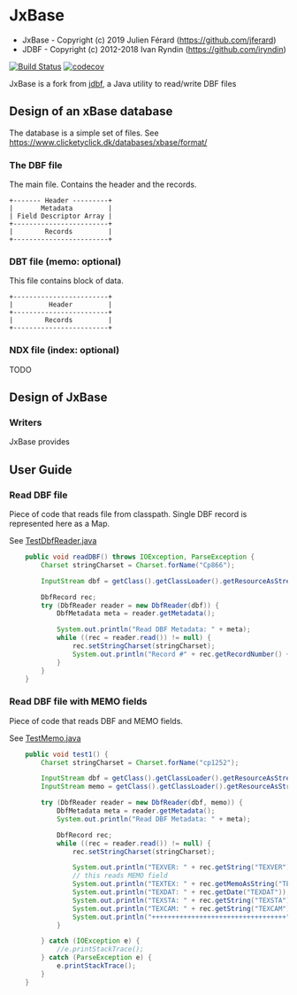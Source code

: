 JxBase
======
* JxBase - Copyright (c) 2019 Julien Férard (https://github.com/jferard)
* JDBF - Copyright (c) 2012-2018 Ivan Ryndin (https://github.com/iryndin)

[![Build Status](https://travis-ci.org/jferard/JxBase.svg?branch=master)](https://travis-ci.org/jferard/JxBase)
[![codecov](https://codecov.io/gh/jferard/JxBase/branch/master/graph/badge.svg)](https://codecov.io/gh/jferard/JxBase)

JxBase is a fork from [jdbf](https://github.com/iryndin/jdbf), a Java utility to read/write DBF files

## Design of an xBase database
The database is a simple set of files. See https://www.clicketyclick.dk/databases/xbase/format/

### The DBF file
The main file. Contains the header and the records.

    +------- Header ---------+
    |       Metadata         |
    | Field Descriptor Array |
    +------------------------+
    |        Records         |
    +------------------------+

### DBT file (memo: optional)
This file contains block of data.

    +------------------------+
    |         Header         |
    +------------------------+
    |        Records         |
    +------------------------+

### NDX file (index: optional)
TODO

## Design of JxBase
### Writers
JxBase provides 


## User Guide

### Read DBF file 

Piece of code that reads file from classpath. Single DBF record is represented here as a Map.

See [TestDbfReader.java](src/test/java/com/github/jferard/jxbase/TestDbfReader.java)

```java
    public void readDBF() throws IOException, ParseException {
        Charset stringCharset = Charset.forName("Cp866");

        InputStream dbf = getClass().getClassLoader().getResourceAsStream("data1/gds_im.dbf");

        DbfRecord rec;
        try (DbfReader reader = new DbfReader(dbf)) {
            DbfMetadata meta = reader.getMetadata();

            System.out.println("Read DBF Metadata: " + meta);
            while ((rec = reader.read()) != null) {
                rec.setStringCharset(stringCharset);
                System.out.println("Record #" + rec.getRecordNumber() + ": " + rec.toMap());
            }
        }
    }
```

### Read DBF file with MEMO fields

Piece of code that reads DBF and MEMO fields. 

See [TestMemo.java](src/test/java/com/github/jferard/jxbase/TestMemo.java)

```java
    public void test1() {
        Charset stringCharset = Charset.forName("cp1252");

        InputStream dbf = getClass().getClassLoader().getResourceAsStream("memo1/texto.dbf");
        InputStream memo = getClass().getClassLoader().getResourceAsStream("memo1/texto.fpt");

        try (DbfReader reader = new DbfReader(dbf, memo)) {
            DbfMetadata meta = reader.getMetadata();
            System.out.println("Read DBF Metadata: " + meta);

            DbfRecord rec;
            while ((rec = reader.read()) != null) {
                rec.setStringCharset(stringCharset);

                System.out.println("TEXVER: " + rec.getString("TEXVER"));
                // this reads MEMO field
                System.out.println("TEXTEX: " + rec.getMemoAsString("TEXTEX"));
                System.out.println("TEXDAT: " + rec.getDate("TEXDAT"));
                System.out.println("TEXSTA: " + rec.getString("TEXSTA"));
                System.out.println("TEXCAM: " + rec.getString("TEXCAM"));
                System.out.println("++++++++++++++++++++++++++++++++++");
            }

        } catch (IOException e) {
            //e.printStackTrace();
        } catch (ParseException e) {
            e.printStackTrace();
        }
    }
```
